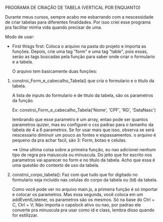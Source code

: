 
PROGRAMA DE CRIAÇÃO DE TABELA (VERTICAL POR ENQUANTO)

Durante meus cursos, sempre acabo me esbarrando com a nescessidade de criar tabelas para diferentes finalidades. Por isso criei esse programa pra facilitar minha vida quando precisar de uma.

Modo de usar:

- First thisgs first: Coloca o arquivo na pasta do projeto e importa as funções. 
                      Depois, crie uma tag "form" e uma tag "table", pois essas, seráo as tags buscadas pela função para saber onde criar o formulario e a tabela.
   
   
   O arquivo tem basicamente duas funções:

01. constroi_Form_e_cabecalho_Tabela() que cria o formulario e o titulo da tabela.
   
    A lista de inputs do formulario e de titulo da tabela, são os parametros da função. 

    Ex: constroi_Form_e_cabecalho_Tabela('Nome', 'CPF', 'RG', 'DataNasc')

    lembrando que esse parametro é um array, entao pode ser quantos parametros quizer, mas eu configurei o css padrao para o tamanho da tabela de 4 a 6 parametros. Se for usar mais que isso, observa se será nescessario diminuir um pouco as fontes e espassamentos. o arquivo é pequeno da pra achar facil, são 3:   Form, botao e celulas.

    ==>   Uma ultima coisa sobre a primeira função, eu nao adicionei nenhum tipo de regra pra maiuscula ou minuscula. Do jeito que for escrito nos parametros vai aparecer no form e no titulo da tabela. Acho que essa é uma questão do contexto de uso da tabela.

02. constroi_corpo_tabela(): Faz com que tudo que for digitado no formulario seja incluido nas celulas do corpo da tabela ou (td) da tabela.

    Como você pode ver no arquivo main.js, a primeira função é só importar e colocar os parametros. Mas essa segunda, você coloca em um addEventListener, os parametros são os mesmos. Só na base do Ctrl + C, Ctrl + V; Não importa o capslock ativo ou nao, por padrao ele converte pra minuscula pra usar como id e class, lembra disso quando for estilizzar.

